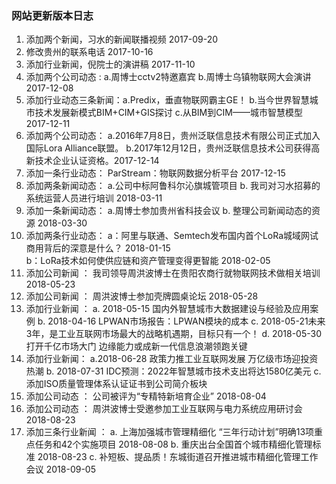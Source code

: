 ### 网站更新版本日志
1. 	添加两个新闻，习水的新闻联播视频   2017-09-20
2. 	修改贵州的联系电话			2017-10-16
3. 	添加行业新闻，倪院士的演讲稿   2017-11-10
4. 	添加两个公司动态 :	a.周博士cctv2特邀嘉宾
					b.周博士乌镇物联网大会演讲 2017-12-08
5. 	添加行业动态三条新闻：a.Predix，垂直物联网霸主GE！
					b.当今世界智慧城市技术发展新模式BIM+CIM+GIS探讨
					c.从BIM到CIM——城市智慧模型  2017-12-11
6. 	添加两个公司动态：	a.2016年7月8日，贵州泛联信息技术有限公司正式加入国际Lora Alliance联盟。
					b.2017年12月12日，贵州泛联信息技术公司获得高新技术企业认证资格。2017-12-14
7. 	添加一条行业动态：	ParStream：物联网数据分析平台  2017-12-15
8. 	添加两条新闻动态：	a.公司中标阿鲁科尔沁旗城管项目
				 	b. 我司对习水招募的系统运营人员进行培训 2018-03-11
9. 	添加一条新闻动态：	a.周博士参加贵州省科技会议
				 	b. 整理公司新闻动态的资源 2018-03-30
10. 添加两条行业动态：	a：阿里与联通、Semtech发布国内首个LoRa城域网试商用背后的深意是什么？     2018-01-15   
					b：LoRa技术如何使供应链和资产管理变得更智能   		2018-02-05
11. 添加公司新闻 ：		我司领导周洪波博士在贵阳农商行就物联网技术做相关培训     2018-05-23
12. 添加公司新闻 ：		周洪波博士参加壳牌圆桌论坛     	2018-05-28
13. 添加行业新闻 ：		a. 2018-05-15 国内外智慧城市大数据建设与经验及应用案例
					b. 2018-04-16 LPWAN市场报告：LPWAN模块的成本
					c. 2018-05-21未来3年，是工业互联网市场最大的战略机遇期，目标只有一个！
					d. 2018-05-30打开千亿市场大门 边缘能力或成新一代信息浪潮领跑关键
14. 添加行业新闻： 		a.2018-06-28  政策力推工业互联网发展 万亿级市场迎投资热潮
		  			b. 2018-07-31 IDC预测：2022年智慧城市技术支出将达1580亿美元
		  			c. 添加ISO质量管理体系认证证书到公司简介板块
15. 添加公司动态 ：		公司被评为“专精特新培育企业”   2018-08-04
16. 添加公司动态 ：		周洪波博士受邀参加工业互联网与电力系统应用研讨会   2018-08-23
17. 添加三条行业新闻 ：	a. 上海加强城市管理精细化 “三年行动计划”明确13项重点任务和42个实施项目	2018-08-08
					b. 重庆出台全国首个城市精细化管理标准		2018-08-23
					c. 补短板、提品质！东城街道召开推进城市精细化管理工作会议		2018-09-05

